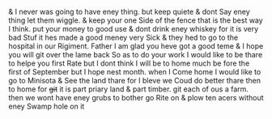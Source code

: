 & I never was going to have eney thing. but keep quiete & dont Say eney thing let them wiggle. & keep your one Side of the fence that is the best way I think. put your money to good use & dont drink eney whiskey for it is very bad Stuf it hes made a good meney very Sick & they hed to go to the hospital in our Rigiment. Father I am glad you heve got a good teme & I hope you will git over the lame back So as to do your work I would like to be thare to helpe you first Rate but I dont think I will be to home much be fore the first of September but I hope nest month. when I Come home I would like to go to Minisota & See the land thare for I bleve we Coud do better thare then to home for ~~git~~ it is part priary land & part timber. git each of ous a farm. then we wont have eney grubs to bother go Rite on & plow ten acers without eney Swamp hole on it